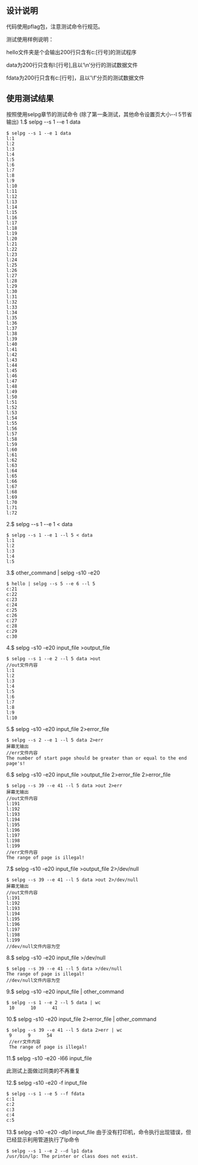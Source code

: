 ## 设计说明
代码使用pflag包，注意测试命令行规范。

测试使用样例说明：

hello文件夹是个会输出200行只含有c:[行号]的测试程序

data为200行只含有l:[行号],且以‘\n’分行的测试数据文件

fdata为200行只含有c:[行号]，且以'\f'分页的测试数据文件


## 使用测试结果
按照使用selpg章节的测试命令
(除了第一条测试，其他命令设置页大小--l 5节省输出)
1.$ selpg --s 1 --e 1 data
``` 
$ selpg --s 1 --e 1 data
l:1
l:2
l:3
l:4
l:5
l:6
l:7
l:8
l:9
l:10
l:11
l:12
l:13
l:14
l:15
l:16
l:17
l:18
l:19
l:20
l:21
l:22
l:23
l:24
l:25
l:26
l:27
l:28
l:29
l:30
l:31
l:32
l:33
l:34
l:35
l:36
l:37
l:38
l:39
l:40
l:41
l:42
l:43
l:44
l:45
l:46
l:47
l:48
l:49
l:50
l:51
l:52
l:53
l:54
l:55
l:56
l:57
l:58
l:59
l:60
l:61
l:62
l:63
l:64
l:65
l:66
l:67
l:68
l:69
l:70
l:71
l:72
``` 
2.$ selpg --s 1 --e 1 < data
```
$ selpg --s 1 --e 1 --l 5 < data
l:1
l:2
l:3
l:4
l:5
```
3.$ other_command | selpg -s10 -e20
```
$ hello | selpg --s 5 --e 6 --l 5
c:21
c:22
c:23
c:24
c:25
c:26
c:27
c:28
c:29
c:30
```
4.$ selpg -s10 -e20 input_file >output_file
```
$ selpg --s 1 --e 2 --l 5 data >out
//out文件内容
l:1
l:2
l:3
l:4
l:5
l:6
l:7
l:8
l:9
l:10
```
5.$ selpg -s10 -e20 input_file 2>error_file
```
$ selpg --s 2 --e 1 --l 5 data 2>err
屏幕无输出
//err文件内容
The number of start page should be greater than or equal to the end page's!
```
6.$ selpg -s10 -e20 input_file >output_file 2>error_file
2>error_file
```
$ selpg --s 39 --e 41 --l 5 data >out 2>err
屏幕无输出
//out文件内容
l:191
l:192
l:193
l:194
l:195
l:196
l:197
l:198
l:199
//err文件内容
The range of page is illegal!
```
7.$ selpg -s10 -e20 input_file >output_file 2>/dev/null
```
$ selpg --s 39 --e 41 --l 5 data >out 2>/dev/null
屏幕无输出
//out文件内容
l:191
l:192
l:193
l:194
l:195
l:196
l:197
l:198
l:199
//dev/null文件内容为空
```
8.$ selpg -s10 -e20 input_file >/dev/null
```
$ selpg --s 39 --e 41 --l 5 data >/dev/null
The range of page is illegal!
//dev/null文件内容为空
```
9.$ selpg -s10 -e20 input_file | other_command
```
$ selpg --s 1 --e 2 --l 5 data | wc
 10      10      41
```
10.$ selpg -s10 -e20 input_file 2>error_file | other_command
```
$ selpg --s 39 --e 41 --l 5 data 2>err | wc
 9      9      54
 //err文件内容
 The range of page is illegal!
```
11.$ selpg -s10 -e20 -l66 input_file

此测试上面做过同类的不再重复

12.$ selpg -s10 -e20 -f input_file
```
$ selpg --s 1 --e 5 --f fdata
c:1
c:2
c:3
c:4
c:5
```
13.$ selpg -s10 -e20 -dlp1 input_file
由于没有打印机，命令执行出现错误，但已经显示利用管道执行了lp命令
```
$ selpg --s 1 --e 2 --d lp1 data
/usr/bin/lp: The printer or class does not exist.
```
